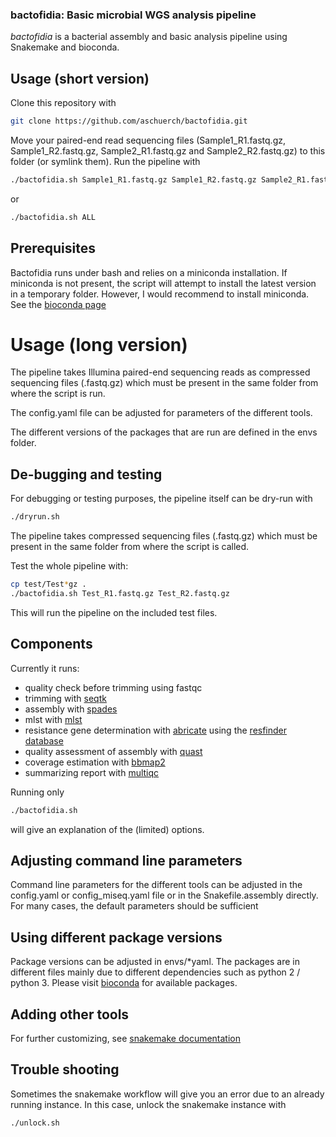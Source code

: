 ### bactofidia: Basic microbial WGS analysis pipeline

*bactofidia* is a bacterial assembly and basic analysis pipeline using Snakemake and bioconda.

## Usage (short version)

Clone this repository with

```bash
git clone https://github.com/aschuerch/bactofidia.git
```

Move your paired-end read sequencing files (Sample1_R1.fastq.gz, Sample1_R2.fastq.gz, Sample2_R1.fastq.gz and Sample2_R2.fastq.gz) 
to this folder (or symlink them). Run the pipeline with


```bash
./bactofidia.sh Sample1_R1.fastq.gz Sample1_R2.fastq.gz Sample2_R1.fastq.gz Sample2_R2.fastq.gz
```
or 

```bash
./bactofidia.sh ALL
```



## Prerequisites

Bactofidia runs under bash and relies on a miniconda installation. If miniconda is not present, 
the script will attempt to install the latest version in a temporary folder.
However, I would recommend to install miniconda. See the [bioconda page](https://bioconda.github.io)

# Usage (long version)

The pipeline takes Illumina paired-end sequencing reads as compressed sequencing files (.fastq.gz) 
which must be present in the same folder from where the script is run.

The config.yaml file can be adjusted for parameters of the different tools.

The different versions of the packages that are run are defined in the envs folder. 

## De-bugging and testing

For debugging or testing purposes, the pipeline itself can be dry-run with 

```bash
./dryrun.sh
```

The pipeline takes compressed sequencing files (.fastq.gz) which must be present in the same folder from where the script is called.

Test the whole pipeline with:

```bash
cp test/Test*gz .
./bactofidia.sh Test_R1.fastq.gz Test_R2.fastq.gz
```

This will run the pipeline on the included test files.

## Components

Currently it runs:
 - quality check before trimming using fastqc
 - trimming with [seqtk](http://bioconda.github.io/recipes/seqtk/README.html)
 - assembly with [spades](http://bioconda.github.io/recipes/spades/README.html)
 - mlst with [mlst](http://bioconda.github.io/recipes/mlst/README.html)
 - resistance gene determination with [abricate](http://bioconda.github.io/recipes/abricate/README.html) using the [resfinder database](https://cge.cbs.dtu.dk/services/ResFinder/)
 - quality assessment of assembly with [quast](http://bioconda.github.io/recipes/quast/README.html)
 - coverage estimation with [bbmap2](http://bioconda.github.io/recipes/bbmap/README.html)
 - summarizing report with [multiqc](http://bioconda.github.io/recipes/multiqc/README.html)

Running only 

```bash
./bactofidia.sh
```

will give an explanation of the (limited) options.


## Adjusting command line parameters

Command line parameters for the different tools can be adjusted in the config.yaml or config_miseq.yaml file or 
in the Snakefile.assembly directly. For many cases, the default parameters should be sufficient


## Using different package versions

Package versions can be adjusted in envs/*yaml. 
The packages are in different files mainly due to different dependencies such as python 2 / python 3.
Please visit [bioconda](http://bioconda.github.io/) for available packages.


## Adding other tools

For further customizing, see [snakemake documentation](https://snakemake.readthedocs.io/en/stable/)


## Trouble shooting

Sometimes the snakemake workflow will give you an error due to an already running instance.
In this case, unlock the snakemake instance with

```bash
./unlock.sh
```


